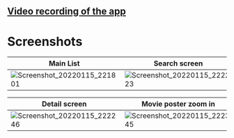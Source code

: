 ## [Video recording of the app](https://drive.google.com/file/d/19vVRw2LgZZfkT-7hDaHJAzo1iW1HIkMD/view?usp=sharing)


# Screenshots
| **Main List** | **Search screen** |
|---|---|
| ![Screenshot_20220115_221801](https://user-images.githubusercontent.com/76812499/149630472-dcce4f76-ebf0-42b0-8ced-790ae710a6bd.png) | ![Screenshot_20220115_222223](https://user-images.githubusercontent.com/76812499/149630479-2d04278e-e64f-43aa-babb-44d3b096dfea.png)  |

| **Detail screen**| **Movie poster zoom in**|
|---|---|
![Screenshot_20220115_222246](https://user-images.githubusercontent.com/76812499/149630482-6029082e-a894-4632-8e0e-5a7da04cdf9a.png) | ![Screenshot_20220115_222345](https://user-images.githubusercontent.com/76812499/149630484-00b55e68-3ce4-40aa-a57f-f98dd4d97365.png)
